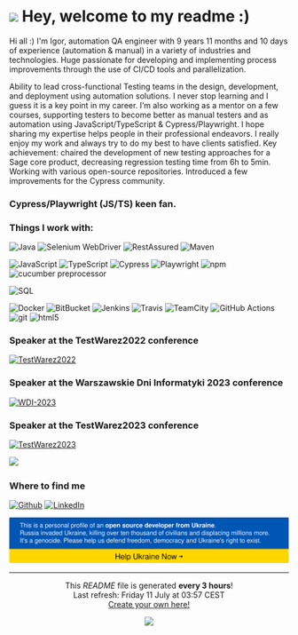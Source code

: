 <h1><img src="https://emojis.slackmojis.com/emojis/images/1531849430/4246/blob-sunglasses.gif?1531849430" width="30"/> Hey, welcome to my readme :)</h1>

<section>
<p>Hi all :) I'm Igor, automation QA engineer with 9 years 11 months and 10 days of experience (automation & manual) in a variety of industries and technologies. Huge passionate for developing and implementing process improvements through the use of CI/CD tools and parallelization.</p>
<p>Ability to lead cross-functional Testing teams in the design, development, and deployment using automation solutions. I never stop learning and I guess it is a key point in my career. I’m also working as a mentor on a few courses, supporting testers to become better as manual testers and as automation using JavaScript/TypeScript & Cypress/Playwright. I hope sharing my expertise helps people in their professional endeavors. I really enjoy my work and always try to do my best to have clients satisfied. Key achievement: chaired the development of new testing approaches for a Sage core product, decreasing regression testing time from 6h to 5min. Working with various open-source repositories. Introduced a few improvements for the Cypress community.</p>
<h3>Cypress/Playwright (JS/TS) keen fan.</h3>
</section>
<h3>Things I work with:</h3>
<p>
  <img alt="Java" src="https://img.shields.io/badge/-Java-2088FF?style=for-the-badge&logo=java&logoColor=white" >
  <img alt="Selenium WebDriver" src="https://img.shields.io/badge/Selenium-43B02A.svg?style=for-the-badge&logo=Selenium&logoColor=white" >
  <img alt="RestAssured" src="https://img.shields.io/badge/-Rest_Assured-2088FF?style=for-the-badge&logo=rest_assured&logoColor=white" >
  <img alt="Maven" src="https://img.shields.io/badge/Apache%20Maven-C71A36.svg?style=for-the-badge&logo=Apache-Maven&logoColor=white" />
</p>
<p>
  <img alt="JavaScript" src="https://img.shields.io/badge/JavaScript-F7DF1E.svg?style=for-the-badge&logo=JavaScript&logoColor=black" >
  <img alt="TypeScript" src="https://img.shields.io/badge/TypeScript-3178C6.svg?style=for-the-badge&logo=TypeScript&logoColor=white" >
  <img alt="Cypress" src="https://img.shields.io/badge/Cypress-17202C.svg?style=for-the-badge&logo=Cypress&logoColor=white" />
  <img alt="Playwright" src="https://img.shields.io/badge/Playwright-2EAD33.svg?style=for-the-badge&logo=Playwright&logoColor=white" />
  <img alt="npm" src="https://img.shields.io/badge/npm-CB3837.svg?style=for-the-badge&logo=npm&logoColor=white" />
  <img alt="cucumber preprocessor" src="https://img.shields.io/badge/Cucumber-23D96C.svg?style=for-the-badge&logo=Cucumber&logoColor=white" />
</p>
<p>
  <img alt="SQL" src="https://img.shields.io/badge/PostgreSQL-4169E1.svg?style=for-the-badge&logo=PostgreSQL&logoColor=white" >
</p>
<p>
  <img alt="Docker" src="https://img.shields.io/badge/Docker-2496ED.svg?style=for-the-badge&logo=Docker&logoColor=white" />
  <img alt="BitBucket" src="https://img.shields.io/badge/Bitbucket-0052CC.svg?style=for-the-badge&logo=Bitbucket&logoColor=white" />
  <img alt="Jenkins" src="https://img.shields.io/badge/Jenkins-D24939.svg?style=for-the-badge&logo=Jenkins&logoColor=white" />
  <img alt="Travis" src="https://img.shields.io/badge/Travis%20CI-3EAAAF.svg?style=for-the-badge&logo=Travis-CI&logoColor=white" />
  <img alt="TeamCity" src="https://img.shields.io/badge/TeamCity-000000.svg?style=for-the-badge&logo=TeamCity&logoColor=white" />
  <img alt="GitHub Actions" src="https://img.shields.io/badge/GitHub%20Actions-2088FF.svg?style=for-the-badge&logo=GitHub-Actions&logoColor=white" />
  <img alt="git" src="https://img.shields.io/badge/Git-F05032.svg?style=for-the-badge&logo=Git&logoColor=white" />
  <img alt="html5" src="https://img.shields.io/badge/HTML5-E34F26.svg?style=for-the-badge&logo=HTML5&logoColor=white" />
</p>

<h3>Speaker at the TestWarez2022 conference</h3>
<p><a href="https://2022.testwarez.pl/speaker/igor-dlugosh/" target="_blank"><img alt="TestWarez2022" src="https://img.shields.io/badge/TestWarez2022-testing%20conference-brightgreen" /></a>
</p>

<h3>Speaker at the Warszawskie Dni Informatyki 2023 conference</h3>
<p><a href="https://warszawskiedniinformatyki.pl/en/" target="_blank"><img alt="WDI-2023" src="https://img.shields.io/badge/WDI-2023%2FIT-Conference?logoColor=blue&labelColor=yellow" /></a>
</p>

<h3>Speaker at the TestWarez2023 conference</h3>
<p><a href="https://2023.testwarez.pl/speakerzy/igor-dlugosh/" target="_blank"><img alt="TestWarez2023" src="https://img.shields.io/badge/TestWarez2023-tesing-conference" /></a>
</p>

<a href="https://u8views.com/github/DlgSHi"><img src="https://u8views.com/api/v1/github/profiles/34001198/views/day-week-month-total-count.svg"></a>

<h3>Where to find me</h3>
<p><a href="https://github.com/dlgshi" target="_blank"><img alt="Github" src="https://img.shields.io/badge/GitHub-%2312100E.svg?&style=for-the-badge&logo=Github&logoColor=white" /></a> <a href="https://www.linkedin.com/in/igor-dlugosh-8614b075/" target="_blank"><img alt="LinkedIn" src="https://img.shields.io/badge/linkedin-%230077B5.svg?&style=for-the-badge&logo=linkedin&logoColor=white" /></a>
</p>

[![Stand With Ukraine](https://raw.githubusercontent.com/vshymanskyy/StandWithUkraine/main/banner-personal-page.svg)](https://stand-with-ukraine.pp.ua)

------------
<p align="center">This <i>README</i> file is generated <b>every 3 hours</b>!</br>Last refresh: Friday 11 July at 03:57 CEST <br /><a href="https://medium.com/@th.guibert/how-to-create-a-self-updating-readme-md-for-your-github-profile-f8b05744ca91">Create your own here!</a></p>
<p align="center"><img src="https://github.com/thmsgbrt/thmsgbrt/workflows/README%20build/badge.svg" />